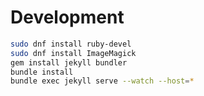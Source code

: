 # Development

```sh
sudo dnf install ruby-devel
sudo dnf install ImageMagick
gem install jekyll bundler
bundle install
bundle exec jekyll serve --watch --host=*
```
